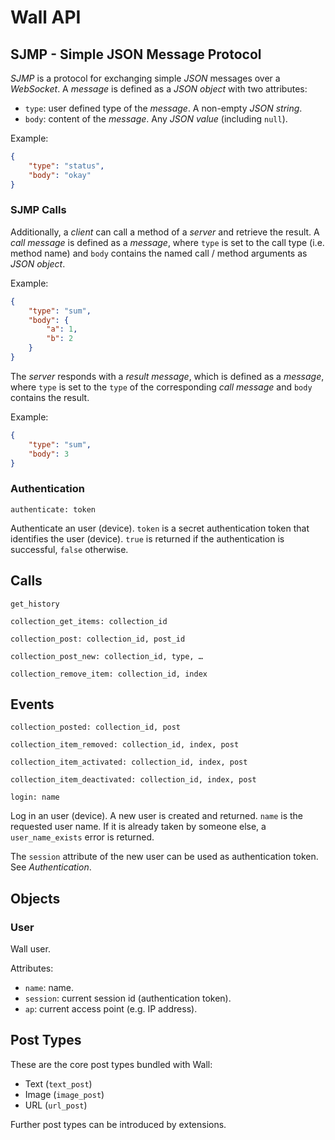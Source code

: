 Wall API
========

SJMP - Simple JSON Message Protocol
-----------------------------------

*SJMP* is a protocol for exchanging simple *JSON* messages over a *WebSocket*. A
*message* is defined as a *JSON object* with two attributes:

 * `type`: user defined type of the *message*. A non-empty *JSON string*.
 * `body`: content of the *message*. Any *JSON value* (including `null`).

Example:

```json
{
    "type": "status",
    "body": "okay"
}
```

### SJMP Calls

Additionally, a *client* can call a method of a *server* and retrieve the
result. A *call message* is defined as a *message*, where `type` is set to the
call type (i.e. method name) and `body` contains the named call / method
arguments as *JSON object*.

Example:

```json
{
    "type": "sum",
    "body": {
        "a": 1,
        "b": 2
    }
}
```

The *server* responds with a *result message*, which is defined as a *message*,
where `type` is set to the `type` of the corresponding *call message* and `body`
contains the result.

Example:

```json
{
    "type": "sum",
    "body": 3
}
```

### Authentication

```
authenticate: token
```

Authenticate an user (device). `token` is a secret authentication token that
identifies the user (device). `true` is returned if the authentication is
successful, `false` otherwise.

Calls
-----

```
get_history
```

```
collection_get_items: collection_id
```

```
collection_post: collection_id, post_id
```

```
collection_post_new: collection_id, type, …
```

```
collection_remove_item: collection_id, index
```

Events
------

```
collection_posted: collection_id, post
```

```
collection_item_removed: collection_id, index, post
```

```
collection_item_activated: collection_id, index, post
```

```
collection_item_deactivated: collection_id, index, post
```

```
login: name
```

Log in an user (device). A new user is created and returned. `name` is the
requested user name. If it is already taken by someone else, a
`user_name_exists` error is returned.

The `session` attribute of the new user can be used as authentication token. See
*Authentication*.

Objects
-------

### User

Wall user.

Attributes:

 * `name`: name.
 * `session`: current session id (authentication token).
 * `ap`: current access point (e.g. IP address).

Post Types
----------

These are the core post types bundled with Wall:

 * Text (`text_post`)
 * Image (`image_post`)
 * URL (`url_post`)

Further post types can be introduced by extensions.
